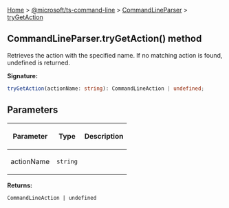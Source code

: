 [Home](./index) &gt; [@microsoft/ts-command-line](./ts-command-line.md) &gt; [CommandLineParser](./ts-command-line.commandlineparser.md) &gt; [tryGetAction](./ts-command-line.commandlineparser.trygetaction.md)

## CommandLineParser.tryGetAction() method

Retrieves the action with the specified name. If no matching action is found, undefined is returned.

<b>Signature:</b>

```typescript
tryGetAction(actionName: string): CommandLineAction | undefined;
```

## Parameters

|  <p>Parameter</p> | <p>Type</p> | <p>Description</p> |
|  --- | --- | --- |
|  <p>actionName</p> | <p>`string`</p> |  |

<b>Returns:</b>

`CommandLineAction | undefined`

